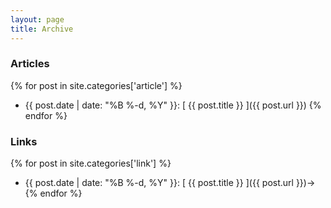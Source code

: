 ```yaml
---
layout: page
title: Archive
---
```


<!--# All Posts

{% for post in site.posts %}
  * {{ post.date | date: "%B %-d, %Y" }}: [ {{ post.title }} ]({{ post.url }})
{% endfor %}-->

### Articles
{% for post in site.categories['article'] %}
  * {{ post.date | date: "%B %-d, %Y" }}: [ {{ post.title }} ]({{ post.url }})
{% endfor %}

### Links
{% for post in site.categories['link'] %}
  * {{ post.date | date: "%B %-d, %Y" }}: [ {{ post.title }} ]({{ post.url }})<span class="link-arrow"></span></a>&rarr;</span>
{% endfor %}